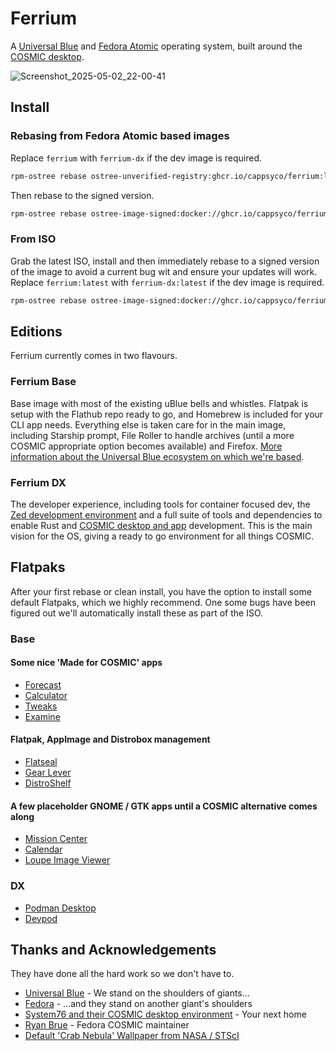 # Ferrium
A [Universal Blue](https://universal-blue.org/) and [Fedora Atomic](https://fedoraproject.org/atomic-desktops/) operating system, built around the [COSMIC desktop](https://system76.com/cosmic/).

![Screenshot_2025-05-02_22-00-41](https://github.com/user-attachments/assets/77953440-cbc2-4d79-98ab-b05bfe97a256)

## Install

### Rebasing from Fedora Atomic based images
Replace `ferrium` with `ferrium-dx` if the dev image is required.
```sh
rpm-ostree rebase ostree-unverified-registry:ghcr.io/cappsyco/ferrium:latest
```
Then rebase to the signed version.
```sh
rpm-ostree rebase ostree-image-signed:docker://ghcr.io/cappsyco/ferrium:latest
```

### From ISO
Grab the latest ISO, install and then immediately rebase to a signed version of the image to avoid a current bug wit and ensure your updates will work.
Replace `ferrium:latest` with `ferrium-dx:latest` if the dev image is required.
```sh
rpm-ostree rebase ostree-image-signed:docker://ghcr.io/cappsyco/ferrium:latest
```

## Editions
Ferrium currently comes in two flavours.

### Ferrium Base
Base image with most of the existing uBlue bells and whistles. Flatpak is setup with the Flathub repo ready to go, and Homebrew is included for your CLI app needs. Everything else is taken care for in the main image, including Starship prompt, File Roller to handle archives (until a more COSMIC appropriate option becomes available) and Firefox. [More information about the Universal Blue ecosystem on which we're based](https://universal-blue.org/).

### Ferrium DX
The developer experience, including tools for container focused dev, the [Zed development environment](https://zed.dev/) and a full suite of tools and dependencies to enable Rust and [COSMIC desktop and app](https://github.com/pop-os/cosmic-epoch) development. This is the main vision for the OS, giving a ready to go environment for all things COSMIC.

## Flatpaks
After your first rebase or clean install, you have the option to install some default Flatpaks, which we highly recommend. One some bugs have been figured out we'll automatically install these as part of the ISO.

### Base
#### Some nice 'Made for COSMIC' apps
* [Forecast](https://flathub.org/apps/com.jwestall.Forecast)
* [Calculator](https://flathub.org/apps/dev.edfloreshz.Calculator)
* [Tweaks](https://flathub.org/apps/dev.edfloreshz.CosmicTweaks)
* [Examine](https://flathub.org/apps/io.github.cosmic_utils.Examine)
#### Flatpak, AppImage and Distrobox management
* [Flatseal](https://flathub.org/apps/com.github.tchx84.Flatseal)
* [Gear Lever](https://flathub.org/apps/it.mijorus.gearlever)
* [DistroShelf](https://flathub.org/apps/com.ranfdev.DistroShelf)
#### A few placeholder GNOME / GTK apps until a COSMIC alternative comes along
* [Mission Center](https://flathub.org/apps/io.missioncenter.MissionCenter)
* [Calendar](https://flathub.org/apps/org.gnome.Calendar)
* [Loupe Image Viewer](https://flathub.org/apps/org.gnome.Loupe)

### DX
* [Podman Desktop](https://flathub.org/apps/io.podman_desktop.PodmanDesktop)
* [Devpod](https://flathub.org/apps/sh.loft.devpod)

## Thanks and Acknowledgements
They have done all the hard work so we don't have to.
* [Universal Blue](https://universal-blue.org/) - We stand on the shoulders of giants...
* [Fedora](https://fedoraproject.org/) - ...and they stand on another giant's shoulders
* [System76 and their COSMIC desktop environment](https://system76.com/cosmic/) - Your next home
* [Ryan Brue](https://codeberg.org/ryanabx) - Fedora COSMIC maintainer
* [Default 'Crab Nebula' Wallpaper from NASA / STScI](https://webbtelescope.org/copyright)
